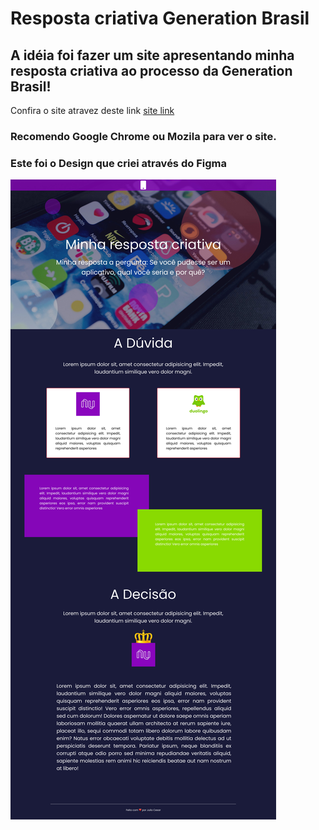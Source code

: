 # Resposta criativa Generation Brasil 

## A idéia foi fazer um site apresentando minha resposta criativa ao processo da Generation Brasil!

Confira o site atravez deste link [site link](https://respostacriativa.netlify.app/)

### Recomendo Google Chrome ou Mozila para ver o site.

### Este foi o Design que criei através do Figma

![design](./README/design.jpg)
